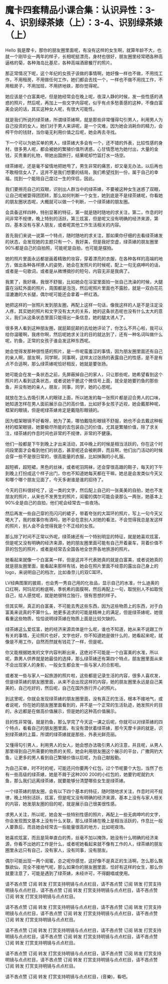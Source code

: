 # 魔卡四套精品小课合集：认识异性：3-4、识别绿茶婊（上）：3-4、识别绿茶婊（上）

Hello 我是摩卡，那你的朋友圈里面呢，有没有这样的女生啊，就算年龄不大，也就一个刚毕业一两年的样子，长相呢挺漂亮，身材也很好，朋友圈里经常晒各种高逼格的菊，各种海岛比基尼，各种高端酒廊餐厅的照片。

那正常情况下呢，这个年纪的女孩子该做的事情啊，她好像一样也不做，不用找工作，不用租房，不用做任何工作，她们都会去找一个，一样也不做不用找工作，不用租房子，不用加班，不用挤地铁，那你觉得呢。

她应该是个白富美吧，但是她经常会在晚上呢，夜深人静的时候，发一些性感的诱惑的照片，然后呢，再加上一些文字内容呢，似乎有点多愁善感的这种，不像白富美会说的话，其实这种女人呢，有很大可能性。

就是我们所说的绿茶婊，所谓绿茶婊啊，就是那些非常懂得勾引男人，利用男人为自己投资的女人，她们对于男人来讲呢，是一个灾难，因为她会消耗你的精力，会榨干你的钱财，当你毫无利用价值之后呢，她会再去寻找。

下一个可以为她买单的男人，绿茶婊大多会有一个，还不错的外表，比较性感的身材，很多男人呢，都会被她的繁殖价值所诱惑，心甘情愿地为她付出，大量的金钱，买贵重的礼物，带她出国旅行，结果呢却竹篮打水一场空。

绿茶婊呢，还是毫不留情地把她甩了，男生非常的痛苦，却又毫无办法，以后再也不敢相信女人了，这并不是我们想要的结局，我们希望找到一份，属于自己的幸福，找到一个能陪自己度过一生的伴侣，因此。

我们要擦亮自己的双眼，识别出人群当中的绿茶婊，不要被这种女生迷惑了双眼，让自己呢被耍得团团转，那么如何判断一个女生，她到底是不是绿茶婊呢，你看她的朋友圈状态呢，大概就可以做一个判断，一个绿茶婊的朋友圈。

会具备这样四种，特别显著的特征，第一就是随时随地的求关注，第二，作息的时间非常不规律，晚上特别的活跃，第三炫富，但是呢又没有明确的经济来源，第四，基本没有与家人朋友，或者呢其他工作生活相关的内容。

首先我们来说一说第一个特点，随时随地的求关注，那如果你仔细的去看绿茶婊发的状态，会发现她的主题只有一个，我好美，但是我好空虚，绿茶婊的朋友圈里90%都是自己的自拍照，可能呢是自拍，也可能是摆拍。

她的照片里面永远都是画着精致的妆容，穿着漂亮的衣服，在各种各样的高端的地方，做出各种各样撩人的姿势，她会在发照片的时候呢，配上一句无病呻吟的话，或者是一句歌词，或者是从微博摘抄的短句，内容无非是我病了。

我累了，我好痛，我很不舒服，比如她会在浴室里面拍一张自己洗澡的时候，大腿露在浴缸外面的照片，周围都是泡泡，然后呢照片里面也不露脸，就是一双白花花湿漉漉的大长腿，偶尔呢可能还会拿着一杯红酒。

她把这样的一张照片发到朋友圈，再配上这样一句话，像我这样的人是不是注定没人疼，其实她的照片和文字没有太大的关系，她的这条状态呢也没有什么太大的意义，我们从这条状态里面只能得出一条信息，她的腿太诱人了。

很多男人看到这种朋友圈，就屁颠屁颠的去给她评论了，你怎么不开心啦，我可以给你温暖啊，我疼你啊，然后呢她求关注的目的就达到了，还有一种名词叫做什么呢，钓鱼，正常的女孩子谁会发这种东西呢。

她会觉得发那种很性感的照片，是一件呢蛮羞涩的事情，因为朋友圈里面还有自己的亲人啊，朋友啊，同学啊，同事啊，这样太过张扬的表露自己的性感，是不是有点不合适啊，那么绿茶婊呢恰好相反，她就是要张扬。

她可能会在发一条状态之前，先屏蔽掉自己的家人，只让那些呢，她希望看到这个照片的人看到这条状态，或者说她干脆这个微信号上面，就全是她要钓鱼的那些鱼，并没有她的亲人，朋友，同事，同学，她的心思呢。

就放在怎么去吸引男人的眼球上面，所以她发的每一张照片都是迎合男人的口味，她知道怎样在男人面前展示自己的高价值，比如好多女孩子近视，她会戴那种呢，框架的眼镜，但是呢绿茶婊肯定是戴隐形眼镜的。

因为框架眼镜不好看呀，她为了美，哪怕戴隐形眼镜不舒服，她也不会去戴这种板材的框架眼镜，她要极尽所能的去包装自己的价值，尤其是繁殖价值，除了求关注，绿茶婊的作息时间也非常的不规律，非常的不健康。

他们一般都是下午到晚上才出来活动，其中晚上的时候是相当活跃的，你在这个时间段里面才会看到他们的状态，甚至呢还会被刷屏，而且啊，他们出门活动的时候会穿一些不是很日常的，很高能量的衣服，比如抹胸的小礼服。

超短裤，超短裙，黑色的丝袜，或者呢羽网袜，还会穿很高跟的鞋子，每天的下午到晚上打扮成这个样子出门，你也不知道她每天都在干嘛，她总是会发类似今天又和哪个哪个朋友见面了，今天多谢谁是谁的招待了。

今天的日料很好吃了，这一类的文字，然后配上自己的一张美美的自拍，她也不发朋友的照片，从来也不发男生的照片，闺蜜的偶尔可能会录那么一两张，她基本上90%全是自己的自拍，他们呢会经常去一些夜场。

然后再发一些自己穿的亮闪闪的裙子，带着夸张的大耳环的照片，写上一句今天又喝大了，我的故事你有酒吗，她不会在意别人对她的看法，不会觉得我总是发这样的照片，别人会不会觉得我是个不正经的女孩。

那么除了时间不正常以外呢，绿茶婊还有一个特别明显的特征，就是她喜欢炫富，但是呢又没有明确的经济来源，她的朋友圈里面可能有自己开着豪车，背着价值不菲的包包的照片，或者是经常去全国各地全世界各地旅游的照片。

她看起来就像一个白富美一样，但是这并不代表她真的就是白富美，或者说她真的就是朋友圈里面，能看起来那样有钱，她会在照片里面不经意的露出自己身上的logo，来说明自己的档次，比如香奈儿的双C耳环。

LV经典图案的披肩，也会秀一秀自己用的化妆品，显示自己的水准，什么迪奥的口红啊，阿玛尼的粉底啊，季帆希的面膜啊，然后再配上一句，取悦别人不如取悦自己，给人感觉呢，就是她很特立独行，很有思想的样子。

但其实啊，真正的白富美，不可能去秀这些东西，因为这些物质上的东西，对于白富美来说真的不算什么，她更多追求的可能是精神上的满足，但是绿茶婊呢，她很看重这些物质，恰恰说明绿茶婊在物质上面是比较欠缺的。

绿茶婊这么爱炫富，她的经济来源具体是什么呢，谁也不知道，她从来不说跟工作有关的事情，无论照片也好，文字也好，你不知道她是做什么的，她看起来呢，就像是不用工作，自然而然就有钱花了一样，但是呢。

你又能根据她发的文字内容判断出来，这绝对不可能是一个白富美的水准，所以呢，靠男人供养就是她最佳的选择，那么绿茶婊还有第四个特点，朋友圈里面从来不会出现家人的身影，一般女生都会发一些与家人的合影啦。

或者发一些与家人一起旅游的照片啦，这些都是记录生活的内容，很多人喜欢发，但是绿茶婊的朋友圈里面，从来不会出现这样的内容，她的朋友圈里永远是自己美美的，自己吃好的，然后呢，自己在国外旅行开心的照片。

到这里呢，你就会发现绿茶婊的朋友圈里面，没有真正的生活，根本不接地气，或者说呢，你在她的朋友圈里面看到的，并不是一个正常的生活轨迹，她发照片的目的，永远都是在做高价值展示，但是她的这种高价值展示。

目的性非常强，就是钓鱼，那么学完了今天这一课之后呢，你就可以对绿茶婊的四个特点，看看自己的朋友圈里面，有没有潜伏着绿茶婊，那今天摩卡讲的就是，识别绿茶婊的上篇，所谓的绿茶婊就是那些，外表光鲜亮丽。

又懂得勾引男人，利用男人的女人，她会想办法吸引男人的注意，并且呢，从男人那里得到自己所需要的物质的关照，她会利用朋友圈这个展示的平台，广撒网钓大鱼，让更多的男人看到自己繁殖价值以后呢，为自己献殷勤。

为自己买单，时不时的呢，可能还问你要两个红包，过个节呢要个大包，当然了也有一些高级的绿茶婊，她是不屑于这种200 200的小红包的，她要钓呢就钓大鱼，那么我们远离绿茶婊，就要能够分清楚哪些女生是绿茶婊。

一个绿茶婊的朋友圈，会有以下四个基本的特征，随时随地求关注，作息时间不规律，晚上特别活跃，炫富，但是呢又没有明确的经济来源，基本上没有与家人相关的内容，她发朋友圈的目的呢，就是展示自己很美很性感。

求男人关注，所以呢，她会发一些特别性感的照片，再配上一些无病呻吟的文字，你会发现图文基本上没有什么关联，那么绿茶婊在晚上是相当活跃的，作息比一般人要靠后，而且她会经常去一些能量很高的地方，比如呢夜场。

她喜欢炫富，而且是简单直白的秀，丝毫不加以掩饰，她没有什么明确的经济来源，你看不出她的工作是什么，或者呢她看起来就不像有工作的人，绿茶婊的朋友圈里永远只有自己，没有家人，没有同事，没有朋友。

偶尔可能出现一两个闺蜜，总之呢你感觉，这好像不是真正的生活啊，怎么那么飘飘欲仙，完全不接地气呢，那么如果你的朋友圈里面，恰好有这样的女生，那么你就要注意了，可能是遇到了绿茶婊，未经许可，不得翻唱或使用。

请不吝点赞 订阅 转发 打赏支持明镜与点点栏目，请不吝点赞 订阅 转发 打赏支持明镜与点点栏目，请不吝点赞 订阅 转发 打赏支持明镜与点点栏目，请不吝点赞 订阅 转发 打赏支持明镜与点点栏目。

请不吝点赞 订阅 转发 打赏支持明镜与点点栏目，请不吝点赞 订阅 转发 打赏支持明镜与点点栏目，请不吝点赞 订阅 转发 打赏支持明镜与点点栏目，请不吝点赞 订阅 转发 打赏支持明镜与点点栏目。

请不吝点赞 订阅 转发 打赏支持明镜与点点栏目，请不吝点赞 订阅 转发 打赏支持明镜与点点栏目，请不吝点赞 订阅 转发 打赏支持明镜与点点栏目，请不吝点赞 订阅 转发 打赏支持明镜与点点栏目。

请不吝点赞 订阅 转发 打赏支持明镜与点点栏目，请不吝点赞 订阅 转发 打赏支持明镜与点点栏目，请不吝点赞 订阅 转发 打赏支持明镜与点点栏目，请不吝点赞 订阅 转发 打赏支持明镜与点点栏目。

请不吝点赞 订阅 转发 打赏支持明镜与点点栏目，(音樂)，看吧。